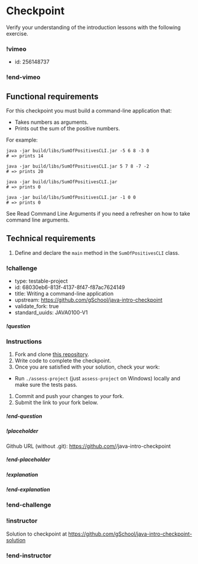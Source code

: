 # Checkpoint

Verify your understanding of the introduction lessons with the
following exercise.

### !vimeo
* id: 256148737
### !end-vimeo

## Functional requirements

For this checkpoint you must build a command-line application that:

- Takes numbers as arguments.
- Prints out the sum of the positive numbers.

For example:

```
java -jar build/libs/SumOfPositivesCLI.jar -5 6 8 -3 0
# => prints 14

java -jar build/libs/SumOfPositivesCLI.jar 5 7 8 -7 -2
# => prints 20

java -jar build/libs/SumOfPositivesCLI.jar
# => prints 0

java -jar build/libs/SumOfPositivesCLI.jar -1 0 0
# => prints 0
```

See Read Command Line Arguments if you need a refresher on how to take command line arguments.

## Technical requirements

1. Define and declare the `main` method in the `SumOfPositivesCLI` class.

### !challenge

* type: testable-project
* id: 68030eb6-813f-4137-8f47-f87ac7624149
* title: Writing a command-line application
* upstream: https://github.com/gSchool/java-intro-checkpoint
* validate_fork: true
* standard_uuids: JAVA0100-V1

##### !question

### Instructions

1. Fork and clone [this repository](https://github.com/gSchool/java-intro-checkpoint.git).
1. Write code to complete the checkpoint.
1. Once you are satisfied with your solution, check your work:
  - Run `./assess-project` (just `assess-project` on Windows) locally and make sure the tests pass.
1. Commit and push your changes to _your_ fork.
1. Submit the link to your fork below.

##### !end-question

##### !placeholder
Github URL (without .git): https://github.com/<your-username>/java-intro-checkpoint
##### !end-placeholder

##### !explanation
##### !end-explanation

### !end-challenge

### !instructor
Solution to checkpoint at https://github.com/gSchool/java-intro-checkpoint-solution
### !end-instructor
